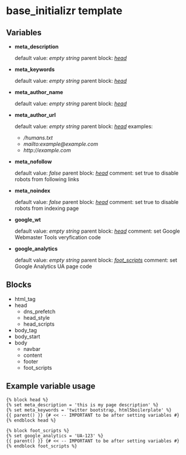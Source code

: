 base_initializr template
============


Variables
------------


* **meta\_description**

    default value:  _empty_ _string_
    parent block:  _[head](#head)_

* **meta\_keywords**

    default value: _empty_ _string_
    parent block: _[head](#head)_

* **meta\_author_name**

    default value: _empty_ _string_
    parent block: _[head](#head)_

* **meta\_author_url**

    default value: _empty_ _string_
    parent block: _[head](#head)_
    examples:

    * _/humans.txt_
    * _mailto:example@example.com_
    * _http://example.com_

* **meta\_nofollow**

    default value: _false_
    parent block: _[head](#head)_
    comment: set true to disable robots from following links

* **meta\_noindex**

    default value: _false_
    parent block: _[head](#head)_
    comment: set true to disable robots from indexing page

* **google\_wt**

    default value: _empty_ _string_
    parent block: _[head](#head)_
    comment: set Google Webmaster Tools veryfication code

* **google\_analytics**

    default value: _empty_ _string_
    parent block: _[foot\_scripts](#foot_scripts)_
    comment: set Google Analytics UA page code

Blocks
------------

* <span id="html_tag">html_tag</span>
* <span id="head">head</span>
    * <span id="dns_prefetch">dns\_prefetch</span>
    * <span id="head_style">head\_style</span>
    * <span id="head_scripts">head_scripts</span>
* <span id="body_tag">body_tag</span>
* <span id="body_start">body_start</span>
* <span id="body">body</span>
    * <span id="navbar">navbar</span>
    * <span id="content">content</span>
    * <span id="footer">footer</span>
    * <span id="foot_scripts">foot_scripts</span>

Example variable usage
--------------
    {% block head %}
    {% set meta_description = 'this is my page description' %}
    {% set meta_keywords = 'twitter bootstrap, html5boilerplate' %}
    {{ parent() }} {# << -- IMPORTANT to be after setting variables #}
    {% endblock head %}

    {% block foot_scripts %}
    {% set google_analytics = 'UA-123' %}
    {{ parent() }} {# << -- IMPORTANT to be after setting variables #}
    {% endblock foot_scripts %}
